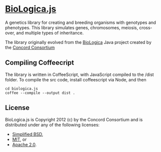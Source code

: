 # [BioLogica.js](https://github.com/concord-consortium/biologica.js)

A genetics library for creating and breeding organisms with genotypes and phenotypes. This library simulates
genes, chromosomes, meiosis, cross-over, and multiple types of inheritance.

The library originally evolved from the [BioLogica](http://biologica.concord.org/) Java project created by
the [Concord Consortium](http://www.concord.org/)

## Compiling Coffeecript

The library is written in CoffeeScript, with JavaScript compiled to the /dist folder. To compile the src code,
install coffeescript via Node, and then

    cd biologica.js
    coffee --compile --output dist .

## License

BioLogica.js is Copyright 2012 (c) by the Concord Consortium and is distributed under
any of the following licenses:

- [Simplified BSD](http://www.opensource.org/licenses/BSD-2-Clause),
- [MIT](http://www.opensource.org/licenses/MIT), or
- [Apache 2.0](http://www.opensource.org/licenses/Apache-2.0).